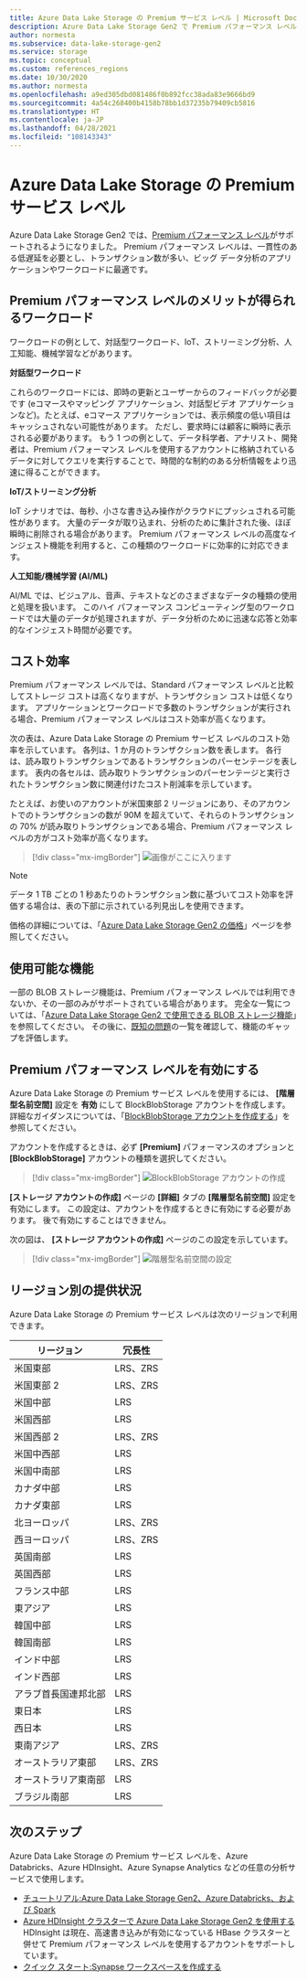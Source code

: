 ```yaml
---
title: Azure Data Lake Storage の Premium サービス レベル | Microsoft Docs
description: Azure Data Lake Storage Gen2 で Premium パフォーマンス レベルを使用する
author: normesta
ms.subservice: data-lake-storage-gen2
ms.service: storage
ms.topic: conceptual
ms.custom: references_regions
ms.date: 10/30/2020
ms.author: normesta
ms.openlocfilehash: a9ed305dbd081486f0b892fcc38ada83e9666bd9
ms.sourcegitcommit: 4a54c268400b4158b78bb1d37235b79409cb5816
ms.translationtype: HT
ms.contentlocale: ja-JP
ms.lasthandoff: 04/28/2021
ms.locfileid: "108143343"
---
```

# <a name="premium-tier-for-azure-data-lake-storage"></a>Azure Data Lake Storage の Premium サービス レベル

Azure Data Lake Storage Gen2 では、[Premium パフォーマンス レベル](storage-blob-performance-tiers.md#premium-performance)がサポートされるようになりました。 Premium パフォーマンス レベルは、一貫性のある低遅延を必要とし、トランザクション数が多い、ビッグ データ分析のアプリケーションやワークロードに最適です。

## <a name="workloads-that-can-benefit-from-the-premium-performance-tier"></a>Premium パフォーマンス レベルのメリットが得られるワークロード

ワークロードの例として、対話型ワークロード、IoT、ストリーミング分析、人工知能、機械学習などがあります。 

**対話型ワークロード** 

これらのワークロードには、即時の更新とユーザーからのフィードバックが必要です (eコマースやマッピング アプリケーション、対話型ビデオ アプリケーションなど)。たとえば、eコマース アプリケーションでは、表示頻度の低い項目はキャッシュされない可能性があります。 ただし、要求時には顧客に瞬時に表示される必要があります。 もう 1 つの例として、データ科学者、アナリスト、開発者は、Premium パフォーマンス レベルを使用するアカウントに格納されているデータに対してクエリを実行することで、時間的な制約のある分析情報をより迅速に得ることができます。 

**IoT/ストリーミング分析** 

IoT シナリオでは、毎秒、小さな書き込み操作がクラウドにプッシュされる可能性があります。 大量のデータが取り込まれ、分析のために集計された後、ほぼ瞬時に削除される場合があります。 Premium パフォーマンス レベルの高度なインジェスト機能を利用すると、この種類のワークロードに効率的に対応できます。 

**人工知能/機械学習 (AI/ML)** 

AI/ML では、ビジュアル、音声、テキストなどのさまざまなデータの種類の使用と処理を扱います。 このハイ パフォーマンス コンピューティング型のワークロードでは大量のデータが処理されますが、データ分析のために迅速な応答と効率的なインジェスト時間が必要です。 

## <a name="cost-effectiveness"></a>コスト効率

Premium パフォーマンス レベルでは、Standard パフォーマンス レベルと比較してストレージ コストは高くなりますが、トランザクション コストは低くなります。 アプリケーションとワークロードで多数のトランザクションが実行される場合、Premium パフォーマンス レベルはコスト効率が高くなります。

次の表は、Azure Data Lake Storage の Premium サービス レベルのコスト効率を示しています。 各列は、1 か月のトランザクション数を表します。  各行は、読み取りトランザクションであるトランザクションのパーセンテージを表します。 表内の各セルは、読み取りトランザクションのパーセンテージと実行されたトランザクション数に関連付けたコスト削減率を示しています。 

たとえば、お使いのアカウントが米国東部 2 リージョンにあり、そのアカウントでのトランザクションの数が 90M を超えていて、それらのトランザクションの 70% が読み取りトランザクションである場合、Premium パフォーマンス レベルの方がコスト効率が高くなります。

> [!div class="mx-imgBorder"]
> ![画像がここに入ります](./media/premium-tier-for-data-lake-storage/premium-performance-data-lake-storage-cost-analysis-table.png)

> [!NOTE] 
> データ 1 TB ごとの 1 秒あたりのトランザクション数に基づいてコスト効率を評価する場合は、表の下部に示されている列見出しを使用できます。

価格の詳細については、「[Azure Data Lake Storage Gen2 の価格](https://azure.microsoft.com/pricing/details/storage/data-lake/)」ページを参照してください。

## <a name="feature-availability"></a>使用可能な機能 

一部の BLOB ストレージ機能は、Premium パフォーマンス レベルでは利用できないか、その一部のみがサポートされている場合があります。 完全な一覧については、「[Azure Data Lake Storage Gen2 で使用できる BLOB ストレージ機能](data-lake-storage-supported-blob-storage-features.md)」を参照してください。 その後に、[既知の問題](data-lake-storage-known-issues.md)の一覧を確認して、機能のギャップを評価します。

## <a name="enabling-the-premium-performance-tier"></a>Premium パフォーマンス レベルを有効にする 

Azure Data Lake Storage の Premium サービス レベルを使用するには、 **[階層型名前空間]** 設定を **有効** にして BlockBlobStorage アカウントを作成します。 詳細なガイダンスについては、「[BlockBlobStorage アカウントを作成する](../common/storage-account-create.md)」を参照してください。

アカウントを作成するときは、必ず **[Premium]** パフォーマンスのオプションと **[BlockBlobStorage]** アカウントの種類を選択してください。

> [!div class="mx-imgBorder"]
> ![BlockBlobStorage アカウントの作成](./media/premium-tier-for-data-lake-storage/create-block-blob-storage-account.png)

**[ストレージ アカウントの作成]** ページの **[詳細]** タブの **[階層型名前空間]** 設定を有効にします。 この設定は、アカウントを作成するときに有効にする必要があります。 後で有効にすることはできません。

次の図は、 **[ストレージ アカウントの作成]** ページのこの設定を示しています。

> [!div class="mx-imgBorder"]
> ![階層型名前空間の設定](./media/create-data-lake-storage-account/hierarchical-namespace-feature.png)

## <a name="regional-availability"></a>リージョン別の提供状況

Azure Data Lake Storage の Premium サービス レベルは次のリージョンで利用できます。

|リージョン|冗長性|
|--|--|
|米国東部|LRS、ZRS|
|米国東部 2|LRS、ZRS|
|米国中部|LRS|
|米国西部|LRS|
|米国西部 2|LRS、ZRS|
|米国中西部|LRS|
|米国中南部|LRS|
|カナダ中部|LRS|
|カナダ東部|LRS|
|北ヨーロッパ|LRS、ZRS|
|西ヨーロッパ|LRS、ZRS|
|英国南部|LRS|
|英国西部|LRS|
|フランス中部|LRS|
|東アジア|LRS|
|韓国中部|LRS|
|韓国南部|LRS|
|インド中部|LRS|
|インド西部|LRS|
|アラブ首長国連邦北部|LRS|
|東日本|LRS|
|西日本|LRS|
|東南アジア|LRS、ZRS|
|オーストラリア東部|LRS、ZRS|
|オーストラリア東南部|LRS|
|ブラジル南部|LRS|

## <a name="next-steps"></a>次のステップ

Azure Data Lake Storage の Premium サービス レベルを、Azure Databricks、Azure HDInsight、Azure Synapse Analytics などの任意の分析サービスで使用します。 

- [チュートリアル:Azure Data Lake Storage Gen2、Azure Databricks、および Spark](data-lake-storage-use-databricks-spark.md) 
- [Azure HDInsight クラスターで Azure Data Lake Storage Gen2 を使用する](../../hdinsight/hdinsight-hadoop-use-data-lake-storage-gen2.md) HDInsight は現在、高速書き込みが有効になっている HBase クラスターと併せて Premium パフォーマンス レベルを使用するアカウントをサポートしています。
- [クイック スタート:Synapse ワークスペースを作成する](../../synapse-analytics/quickstart-create-workspace.md)